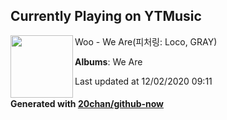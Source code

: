 ## Currently Playing on YTMusic

[<img align="left" width="100" src="https://lh3.googleusercontent.com/SrU1lqjYHirIZQuwSgx_6tap_qBAgWiRHJ0LgUa1m3cOZBmUPSqGU0aQAFH29_sgj0O4Bu5-esmX2Mg">](https://music.youtube.com/channel/UC608NmMfNTVEVsmPk3de-SA)

Woo - We Are(피처링: Loco, GRAY)

**Albums**: We Are

Last updated at 12/02/2020 09:11

#### Generated with [20chan/github-now](https://github.com/20chan/github-now)
